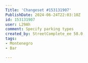 ```yaml
---
Title: 'Changeset #153131907'
PublishDate: 2024-06-24T22:03:10Z
id: 153131907
user: L29Ah
comment: Specify parking types
created_by: StreetComplete_ee 58.0
tags:
- Montenegro
- Bar

---
```

